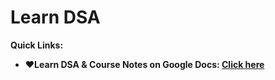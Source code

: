 # Learn DSA

**Quick Links:**

- **❤️Learn DSA & Course Notes on Google Docs: [Click here](https://docs.google.com/document/d/1eUAbu7dzrxU9TGPYUeLneLO5M4pHOdPX1yONV5rKCrk/edit?tab=t.0#heading=h.um11kx114qed)**
